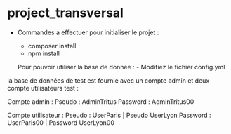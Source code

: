 # project_transversal

- Commandes a effectuer pour initialiser le projet : 
    - composer install
    - npm install
    
  Pour pouvoir utiliser la base de donnée : - Modifiez le fichier config.yml
    
 la base de données de test est fournie avec un compte admin et deux compte utilisateurs test : 
 
  Compte admin :  Pseudo : AdminTritus
                  Password : AdminTritus00
                  
  Compte utilisateur :  Pseudo : UserParis           | Pseudo UserLyon
                        Password : UserParis00       | Password UserLyon00

